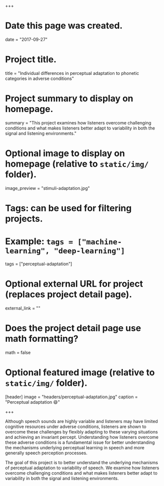 +++
# Date this page was created.
date = "2017-09-27"

# Project title.
title = "Individual differences in perceptual adaptation to phonetic categories in adverse conditions"

# Project summary to display on homepage.
summary = "This project examines how listeners overcome challenging conditions and what makes listeners better adapt to variability in both the signal and listening environments."

# Optional image to display on homepage (relative to `static/img/` folder).
image_preview = "stimuli-adaptation.jpg"

# Tags: can be used for filtering projects.
# Example: `tags = ["machine-learning", "deep-learning"]`
tags = ["perceptual-adaptation"]

# Optional external URL for project (replaces project detail page).
external_link = ""

# Does the project detail page use math formatting?
math = false

# Optional featured image (relative to `static/img/` folder).
[header]
image = "headers/perceptual-adaptation.jpg"
caption = "Perceptual adaptation :smile:"

+++

Although speech sounds are highly variable and listeners may have limited cognitive resources under adverse conditions, listeners are shown to overcome these challenges by flexibly adapting to these varying situations and achieving an invariant percept. Understanding how listeners overcome these adverse conditions is a fundamental issue for better understanding the mechanisms underlying perceptual learning in speech and more generally speech perception processes. 

The goal of this project is to better understand the underlying mechanisms of perceptual adaptation to variability of speech. We examine how listeners overcome challenging conditions and what makes listeners better adapt to variability in both the signal and listening environments.
